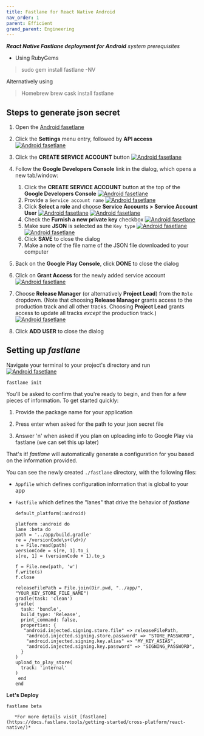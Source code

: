 ```yaml
---
title: Fastlane for React Native Android
nav_order: 1
parent: Efficient
grand_parent: Engineering
---
```


***React Native Fastlane deployment for Android***
*system prerequisites* 

 - Using RubyGems  
> sudo gem install fastlane -NV

 Alternatively using 

>  Homebrew brew cask install fastlane

## Steps to generate json secret
1.  Open the  [Android fasetlane](https://play.google.com/apps/publish/)
2.  Click the  **Settings**  menu entry, followed by  **API access**
 [![Android fasetlane](/assets/images/android-fastlane-1.png)](/assets/images/android-fastlane-1.png)

3.  Click the  **CREATE SERVICE ACCOUNT**  button
 [![Android fasetlane](/assets/images/android-fastlane-2.png)](/assets/images/android-fastlane-2.png)
4.  Follow the  **Google Developers Console**  link in the dialog, which opens a new tab/window:
    1.  Click the  **CREATE SERVICE ACCOUNT**  button at the top of the  **Google Developers Console**
     [![Android fasetlane](/assets/images/android-fastlane-3.png)](/assets/images/android-fastlane-3.png)
    2.  Provide a  `Service account name`
     [![Android fasetlane](/assets/images/android-fastlane-4.png)](/assets/images/android-fastlane-4.png)
    3.  Click  **Select a role**  and choose  **Service Accounts > Service Account User**
     [![Android fasetlane](/assets/images/android-fastlane-5.png)](/assets/images/android-fastlane-5.png)
     [![Android fasetlane](/assets/images/android-fastlane-6.png)](/assets/images/android-fastlane-6.png)
    4.  Check the  **Furnish a new private key**  checkbox
    [![Android fasetlane](/assets/images/android-fastlane-7.png)](/assets/images/android-fastlane-7.png)
    5.  Make sure  **JSON**  is selected as the  `Key type`
    [![Android fasetlane](/assets/images/android-fastlane-8.png)](/assets/images/android-fastlane-8.png)
     [![Android fasetlane](/assets/images/android-fastlane-9.png)](/assets/images/android-fastlane-9.png)
    6.  Click  **SAVE**  to close the dialog
    7.  Make a note of the file name of the JSON file downloaded to your computer
5.  Back on the  **Google Play Console**, click  **DONE**  to close the dialog
6.  Click on  **Grant Access**  for the newly added service account
    [![Android fasetlane](/assets/images/android-fastlane-10.png)](/assets/images/android-fastlane-10.png)
7.  Choose  **Release Manager**  (or alternatively  **Project Lead**) from the  `Role`  dropdown. (Note that choosing  **Release Manager**  grants access to the production track and all other tracks. Choosing  **Project Lead**  grants access to update all tracks  _except_  the production track.)
 [![Android fasetlane](/assets/images/android-fastlane-11.png)](/assets/images/android-fastlane-11.png)
8.  Click  **ADD USER**  to close the dialog
##  Setting up  _fastlane_
Navigate your terminal to your project's directory and run
 [![Android fasetlane](/assets/images/android-fastlane-12.png)](/assets/images/android-fastlane-12.png)

```
fastlane init
```

You'll be asked to confirm that you're ready to begin, and then for a few pieces of information. To get started quickly:

1.  Provide the package name for your application

2.  Press enter when asked for the path to your json secret file
3.  Answer 'n' when asked if you plan on uploading info to Google Play via fastlane (we can set this up later)

That's it!  _fastlane_  will automatically generate a configuration for you based on the information provided.

You can see the newly created  `./fastlane`  directory, with the following files:

-   `Appfile`  which defines configuration information that is global to your app
-   `Fastfile`  which defines the "lanes" that drive the behavior of  _fastlane_


    ```
    default_platform(:android)

    platform :android do
    lane :beta do
    path = '../app/build.gradle'
    re = /versionCode\s+(\d+)/ 
    s = File.read(path)
    versionCode = s[re, 1].to_i
    s[re, 1] = (versionCode + 1).to_s

    f = File.new(path, 'w')
    f.write(s)
    f.close
    
    releaseFilePath = File.join(Dir.pwd, "../app/", "YOUR_KEY_STORE_FILE_NAME")
    gradle(task: 'clean')
    gradle(
      task: 'bundle',
      build_type: 'Release',
      print_command: false,
      properties: {
       "android.injected.signing.store.file" => releaseFilePath,
        "android.injected.signing.store.password" => "STORE_PASSWORD",
        "android.injected.signing.key.alias" => "MY_KEY_ASIAS",
        "android.injected.signing.key.password" => "SIGNING_PASSWORD",
      }
    )
    upload_to_play_store(
      track: 'internal'
    ) 
     end
    end
    ```

**Let's Deploy**
    
```
fastlane beta
```  
       *For more details visit [fastlane](https://docs.fastlane.tools/getting-started/cross-platform/react-native/)*